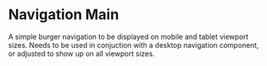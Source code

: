 # Navigation Main

A simple burger navigation to be displayed on mobile and tablet viewport sizes. Needs to be used in conjuction with a desktop navigation component, or adjusted to show up on all viewport sizes.
